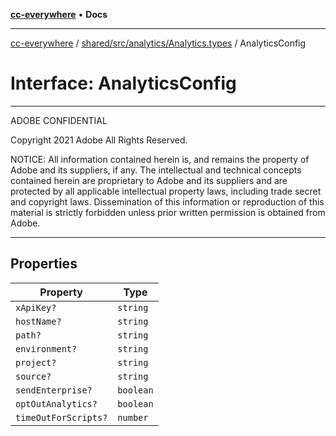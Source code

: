 [**cc-everywhere**](../../../../../index.md) • **Docs**

***

[cc-everywhere](../../../../../index.md) / [shared/src/analytics/Analytics.types](../index.md) / AnalyticsConfig

# Interface: AnalyticsConfig

**********************************************************************
  ADOBE CONFIDENTIAL

  Copyright 2021 Adobe
  All Rights Reserved.

  NOTICE:  All information contained herein is, and remains
  the property of Adobe and its suppliers, if any. The intellectual
  and technical concepts contained herein are proprietary to Adobe
  and its suppliers and are protected by all applicable intellectual
  property laws, including trade secret and copyright laws.
  Dissemination of this information or reproduction of this material
  is strictly forbidden unless prior written permission is obtained
  from Adobe.
************************************************************************

## Properties

| Property | Type |
| ------ | ------ |
| `xApiKey?` | `string` |
| `hostName?` | `string` |
| `path?` | `string` |
| `environment?` | `string` |
| `project?` | `string` |
| `source?` | `string` |
| `sendEnterprise?` | `boolean` |
| `optOutAnalytics?` | `boolean` |
| `timeOutForScripts?` | `number` |
